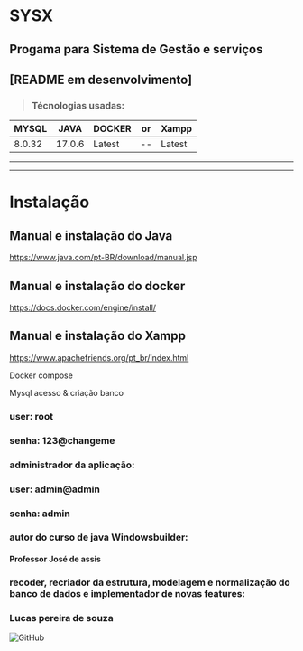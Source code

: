 # SYSX
## Progama para Sistema de Gestão e serviços


## [README em desenvolvimento]


> ### Técnologias usadas:
| MYSQL  | JAVA   | DOCKER | or | Xampp |
|--------|--------|--------| -- | ----- |
| 8.0.32 | 17.0.6 | Latest | -- | Latest |
____________________________


___________________
# Instalação

## Manual e instalação do Java
https://www.java.com/pt-BR/download/manual.jsp

## Manual e instalação do docker
https://docs.docker.com/engine/install/

## Manual e instalação do Xampp
https://www.apachefriends.org/pt_br/index.html

Docker compose

Mysql acesso & criação banco



### user: root
### senha: 123@changeme

### administrador da aplicação:

### user: admin@admin
### senha: admin


### autor do curso de java Windowsbuilder:
#### Professor José de assis

### recoder, recriador da estrutura, modelagem e normalização do banco de dados e implementador de novas features:
### Lucas pereira de souza

![GitHub](https://img.shields.io/github/license/lucaspereirasouza/SistemaOS)

